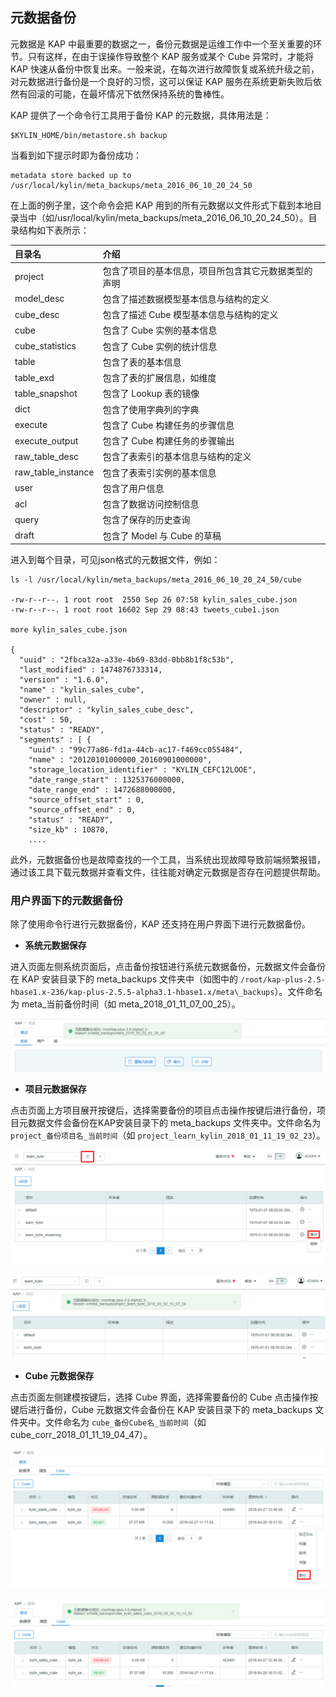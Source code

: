 ## 元数据备份

元数据是 KAP 中最重要的数据之一，备份元数据是运维工作中一个至关重要的环节。只有这样，在由于误操作导致整个 KAP 服务或某个 Cube 异常时，才能将 KAP 快速从备份中恢复出来。一般来说，在每次进行故障恢复或系统升级之前，对元数据进行备份是一个良好的习惯，这可以保证 KAP 服务在系统更新失败后依然有回滚的可能，在最坏情况下依然保持系统的鲁棒性。

KAP 提供了一个命令行工具用于备份 KAP 的元数据，具体用法是：

```shell
$KYLIN_HOME/bin/metastore.sh backup
```
当看到如下提示时即为备份成功：

```shell
metadata store backed up to /usr/local/kylin/meta_backups/meta_2016_06_10_20_24_50
```
在上面的例子里，这个命令会把 KAP 用到的所有元数据以文件形式下载到本地目录当中（如/usr/local/kylin/meta_backups/meta_2016_06_10_20_24_50）。目录结构如下表所示：

| 目录名             | 介绍                                                 |
| :----------------- | :--------------------------------------------------- |
| project            | 包含了项目的基本信息，项目所包含其它元数据类型的声明 |
| model_desc         | 包含了描述数据模型基本信息与结构的定义               |
| cube_desc          | 包含了描述 Cube 模型基本信息与结构的定义             |
| cube               | 包含了 Cube 实例的基本信息                           |
| cube_statistics    | 包含了 Cube 实例的统计信息                           |
| table              | 包含了表的基本信息                                   |
| table_exd          | 包含了表的扩展信息，如维度                           |
| table_snapshot     | 包含了 Lookup 表的镜像                               |
| dict               | 包含了使用字典列的字典                               |
| execute            | 包含了 Cube 构建任务的步骤信息                       |
| execute_output     | 包含了 Cube 构建任务的步骤输出                       |
| raw_table_desc     | 包含了表索引的基本信息与结构的定义                   |
| raw_table_instance | 包含了表索引实例的基本信息                           |
| user               | 包含了用户信息                                       |
| acl                | 包含了数据访问控制信息                               |
| query              | 包含了保存的历史查询                                 |
| draft              | 包含了 Model 与 Cube 的草稿                          |
进入到每个目录，可见json格式的元数据文件，例如：
```shell
ls -l /usr/local/kylin/meta_backups/meta_2016_06_10_20_24_50/cube

-rw-r--r--. 1 root root  2550 Sep 26 07:58 kylin_sales_cube.json
-rw-r--r--. 1 root root 16602 Sep 29 08:43 tweets_cube1.json

more kylin_sales_cube.json

{
  "uuid" : "2fbca32a-a33e-4b69-83dd-0bb8b1f8c53b",
  "last_modified" : 1474876733314,
  "version" : "1.6.0",
  "name" : "kylin_sales_cube",
  "owner" : null,
  "descriptor" : "kylin_sales_cube_desc",
  "cost" : 50,
  "status" : "READY",
  "segments" : [ {
    "uuid" : "99c77a86-fd1a-44cb-ac17-f469cc055484",
    "name" : "20120101000000_20160901000000",
    "storage_location_identifier" : "KYLIN_CEFC12LOOE",
    "date_range_start" : 1325376000000,
    "date_range_end" : 1472688000000,
    "source_offset_start" : 0,
    "source_offset_end" : 0,
    "status" : "READY",
    "size_kb" : 10870,
    ....
```

此外，元数据备份也是故障查找的一个工具，当系统出现故障导致前端频繁报错，通过该工具下载元数据并查看文件，往往能对确定元数据是否存在问题提供帮助。

### 用户界面下的元数据备份 ###

除了使用命令行进行元数据备份，KAP 还支持在用户界面下进行元数据备份。

* **系统元数据保存**

进入页面左侧系统页面后，点击备份按钮进行系统元数据备份，元数据文件会备份在 KAP 安装目录下的 meta\_backups 文件夹中（如图中的 `/root/kap-plus-2.5-hbase1.x-236/kap-plus-2.5.5-alpha3.1-hbase1.x/meta\_backups`）。文件命名为 meta\_当前备份时间（如 meta_2018_01_11_07_00_25）。

![系统元数据备份](images/instance_backup_1_cn.png)

* **项目元数据保存**

点击页面上方项目展开按键后，选择需要备份的项目点击操作按键后进行备份，项目元数据文件会备份在KAP安装目录下的 meta\_backups 文件夹中。文件命名为 `project_备份项目名_当前时间`（如 `project_learn_kylin_2018_01_11_19_02_23`）。

![项目页面](images/project_page_1_cn.png)

![项目元数据备份](images/project_backup_1_cn.png)

* **Cube 元数据保存**

点击页面左侧建模按键后，选择 Cube 界面，选择需要备份的 Cube 点击操作按键后进行备份，Cube 元数据文件会备份在 KAP 安装目录下的 meta\_backups 文件夹中。文件命名为 `cube_备份Cube名_当前时间`（如cube_corr_2018_01_11_19_04_47）。

![建模页面](images/studio_page_1_cn.png)

![Cube元数据备份](images/Cube_backup_1_cn.png)